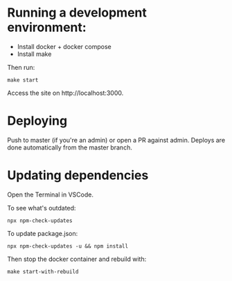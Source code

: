 # Running a development environment:

- Install docker + docker compose
- Install make

Then run:

`make start`

Access the site on http://localhost:3000.

# Deploying

Push to master (if you're an admin) or open a PR against admin. Deploys are done automatically from the master branch.

# Updating dependencies

Open the Terminal in VSCode.

To see what's outdated:

`npx npm-check-updates`

To update package.json:

`npx npm-check-updates -u && npm install`

Then stop the docker container and rebuild with:

`make start-with-rebuild`
